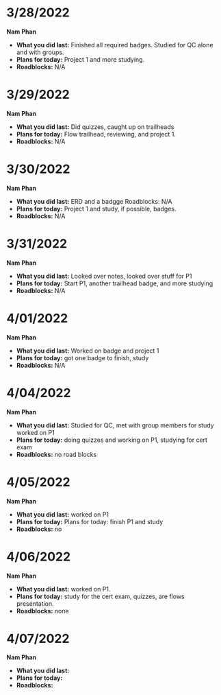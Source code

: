 # 3/28/2022
**Nam Phan**
* **What you did last:** Finished all required badges. Studied for QC alone and with groups. 
* **Plans for today:** Project 1 and more studying. 
* **Roadblocks:** N/A

# 3/29/2022
**Nam Phan**
* **What you did last:** Did quizzes, caught up on trailheads
* **Plans for today:** Flow trailhead, reviewing, and project 1.
* **Roadblocks:** N/A

# 3/30/2022
**Nam Phan**
* **What you did last:** ERD and a badgge  Roadblocks: N/A
* **Plans for today:** Project 1 and study, if possible, badges.
* **Roadblocks:** N/A

# 3/31/2022
**Nam Phan**
* **What you did last:** Looked over notes, looked over stuff for P1
* **Plans for today:** Start P1, another trailhead badge, and more studying
* **Roadblocks:** N/A

# 4/01/2022
**Nam Phan**
* **What you did last:** Worked on badge and project 1
* **Plans for today:** got one badge to finish, study
* **Roadblocks:** N/A

# 4/04/2022
**Nam Phan**
* **What you did last:** Studied for QC, met with group members for study worked on P1 
* **Plans for today:** doing quizzes and working on P1, studying for cert exam
* **Roadblocks:** no road blocks

# 4/05/2022
**Nam Phan**
* **What you did last:** worked on P1
* **Plans for today:** Plans for today: finish P1 and study
* **Roadblocks:** no

# 4/06/2022
**Nam Phan**
* **What you did last:** worked on P1.
* **Plans for today:** study for the cert exam, quizzes, are flows presentation.
* **Roadblocks:** none

# 4/07/2022
**Nam Phan**
* **What you did last:** 
* **Plans for today:**
* **Roadblocks:** 
